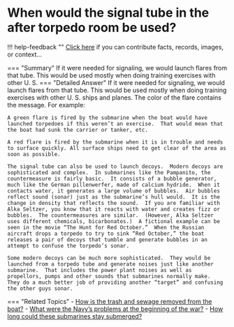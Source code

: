 # When would the signal tube in the after torpedo room be used?

!!! help-feedback ""
    <a href="/feedback/" data-feedback-link>Click here</a>
    if you can contribute facts, records, images, or context…

<a id="summary"></a>
=== "Summary"
    If it were needed for signaling, we would launch flares from that tube. This would be used mostly when doing training exercises with other U. S.
=== "Detailed Answer"
    If it were needed for signaling, we would launch flares from that tube.  This would be used mostly when doing training exercises with other U. S. ships and planes.  The color of the flare contains the message.  For example:

    A green flare is fired by the submarine when the boat would have launched torpedoes if this weren’t an exercise.  That would mean that the boat had sunk the carrier or tanker, etc.

    A red flare is fired by the submarine when it is in trouble and needs to surface quickly. All surface ships need to get clear of the area as soon as possible.

    The signal tube can also be used to launch decoys.  Modern decoys are sophisticated and complex.  In submarines like the Pampanito, the countermeasure is fairly basic.  It consists of a bubble generator, much like the German pillenwerfer, made of calcium hydride.  When it contacts water, it generates a large volume of bubbles.  Air bubbles reflect sound (sonar) just as the submarine’s hull would.  It is the change in density that reflects the sound.  If you are familiar with Alka Seltzer, you know that it reacts with water and creates fizz or bubbles.  The countermeasures are similar.  (However, Alka Seltzer uses different chemicals, bicarbonates.)  A fictional example can be seen in the movie “The Hunt for Red October.”  When the Russian aircraft drops a torpedo to try to sink “Red October,” the boat releases a pair of decoys that tumble and generate bubbles in an attempt to confuse the torpedo’s sonar.

    Some modern decoys can be much more sophisticated.  They would be launched from a torpedo tube and generate noises just like another submarine.  That includes the power plant noises as well as propellors, pumps and other sounds that submarines normally make.  They do a much better job of providing another “target” and confusing the other guys sonar.
=== "Related Topics"
    - [How is the trash and sewage removed from the boat?](./how-is-the-trash-and-sewage-removed-from-the-boat.md#summary)
    - [What were the Navy’s problems at the beginning of the war?](./what-were-the-navys-problems-at-the-beginning-of-the-war.md#summary)
    - [How long could these submarines stay submerged?](./how-long-could-these-submarines-stay-submerged.md#summary)